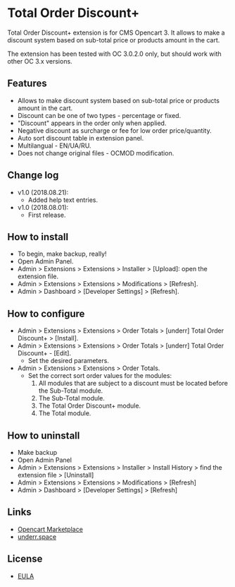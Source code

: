 # Total Order Discount+

Total Order Discount+ extension is for CMS Opencart 3. It allows to make a discount system based on sub-total price or products amount in the cart.

The extension has been tested with OC 3.0.2.0 only, but should work with other OC 3.x versions.

## Features
* Allows to make discount system based on sub-total price or products amount in the cart.
* Discount can be one of two types - percentage or fixed.
* "Discount" appears in the order only when applied.
* Negative discount as surcharge or fee for low order price/quantity.
* Auto sort discount table in extension panel.
* Multilangual - EN/UA/RU.
* Does not change original files - OCMOD modification.

## Change log
* v1.0 (2018.08.21):
    * Added help text entries.
* v1.0 (2018.08.01):
    * First release.

## How to install
* To begin, make backup, really!
* Open Admin Panel.
* Admin > Extensions > Extensions > Installer > [Upload]: open the extension file.
* Admin > Extensions > Extensions > Modifications > [Refresh].
* Admin > Dashboard > [Developer Settings] > [Refresh].

## How to configure
* Admin > Extensions > Extensions > Order Totals > [underr] Total Order Discount+ > [Install].
* Admin > Extensions > Extensions > Order Totals > [underr] Total Order Discount+ - [Edit].
    * Set the desired parameters.
* Admin > Extensions > Extensions > Order Totals.
    * Set the correct sort order values for the modules:
        1. All modules that are subject to a discount must be located before the Sub-Total module.
        2. The Sub-Total module.
        3. The Total Order Discount+ module.
        4. The Total module.


## How to uninstall
* Make backup
* Open Admin Panel
* Admin > Extensions > Extensions > Installer > Install History > find the extension file > [Uninstall]
* Admin > Extensions > Extensions > Modifications > [Refresh]
* Admin > Dashboard > [Developer Settings] > [Refresh]

## Links
* [Opencart Marketplace](https://www.opencart.com/index.php?route=marketplace/extension/info&extension_id=35103)
* [underr.space](https://underr.space/notes/projects/project-011.html)

## License
* [EULA](https://raw.githubusercontent.com/underr-ua/ocmod3-total-order-discount-plus/master/EULA.txt)
